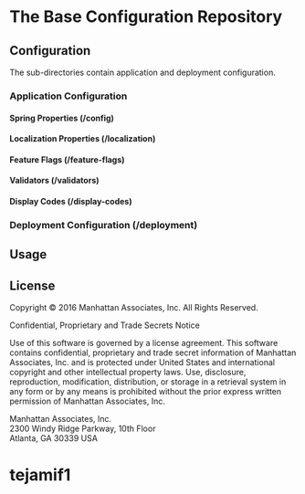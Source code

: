# The Base Configuration Repository

## Configuration ##

The sub-directories contain application and deployment configuration.

### Application Configuration ###

#### Spring Properties (/config) ####

#### Localization Properties (/localization) ####

#### Feature Flags (/feature-flags) ####

#### Validators (/validators) ####

#### Display Codes (/display-codes) ####

### Deployment Configuration (/deployment) ###


## Usage ##


## License

 Copyright &copy; 2016 Manhattan Associates, Inc.  All Rights Reserved.

 Confidential, Proprietary and Trade Secrets Notice

 Use of this software is governed by a license agreement. This software
 contains confidential, proprietary and trade secret information of
 Manhattan Associates, Inc. and is protected under United States and
 international copyright and other intellectual property laws. Use, disclosure,
 reproduction, modification, distribution, or storage in a retrieval system in
 any form or by any means is prohibited without the prior express written
 permission of Manhattan Associates, Inc.

 Manhattan Associates, Inc.   
 2300 Windy Ridge Parkway, 10th Floor  
 Atlanta, GA 30339 USA 

# tejamif1
